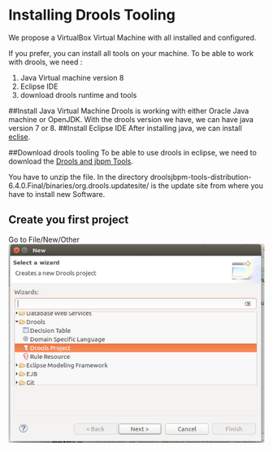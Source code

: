 # Installing Drools Tooling

We propose a VirtualBox Virtual Machine with all installed and configured.

If you prefer, you can install all tools on your machine.
To be able to work with drools, we need : 
1) Java Virtual machine version 8
2) Eclipse IDE
3) download drools runtime and tools

##Install Java Virtual Machine
Drools is working with either Oracle Java machine or OpenJDK. With the drools version we have, we can have java version 7 or 8.
##Install Eclipse IDE
After installing java, we can install [eclise](http://www.eclipse.org/downloads/packages/eclipse-ide-java-ee-developers/mars2).

##Download drools tooling
To be able to use drools in eclipse, we need to download the [Drools and jbpm Tools](http://download.jboss.org/drools/release/6.4.0.Final/droolsjbpm-tools-distribution-6.4.0.Final.zip).

You have to unzip the file. In the directory droolsjbpm-tools-distribution-6.4.0.Final/binaries/org.drools.updatesite/ is the update site from where you have to install new Software.
## Create you first project
Go to File/New/Other
![](../overview/images/CreateProject_New.jpeg)


